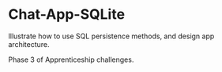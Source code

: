 # Chat-App-SQLite
Illustrate how to use SQL persistence methods, and design app architecture.

Phase 3 of Apprenticeship challenges.
